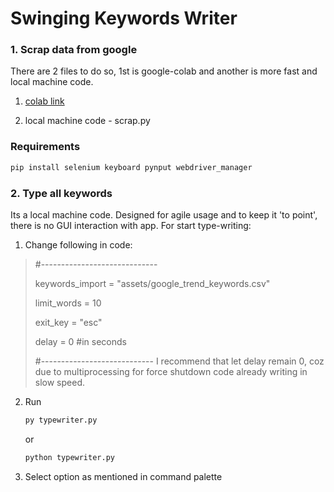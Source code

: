 # Swinging Keywords Writer

### 1. Scrap data from google

There are 2 files to do so, 1st is google-colab
and another is more fast and local machine code.

1) [colab link](https://colab.research.google.com/drive/1nIoFRBLoevumDFnm0MjlOCmnLldJDuQB?usp=sharing)

2) local machine code - scrap.py

### Requirements

```python
pip install selenium keyboard pynput webdriver_manager
```

### 2. Type all keywords
Its a local machine code. Designed for agile usage and to keep it 'to point', there is no GUI interaction with app.
For start type-writing:<br/>
1) Change following in code:
  >
  > #-----------------------------
  >
  > keywords_import  = "assets/google_trend_keywords.csv"
  >
  > limit_words = 10
  >
  > exit_key = "esc"
  >
  > delay = 0   #in seconds
  >
  > #----------------------------
  I recommend that let delay remain 0, coz due to multiprocessing for force shutdown code already writing in slow speed.
  
2) Run
    ```python
    py typewriter.py
    ```
    or
    ```python 
    python typewriter.py
    ```
3) Select option as mentioned in command palette
